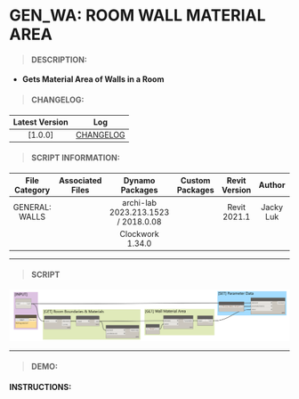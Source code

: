 # GEN_WA: ROOM WALL MATERIAL AREA

> #### DESCRIPTION: 
- **Gets Material Area of Walls in a Room**

> #### CHANGELOG:

| Latest Version | Log |
| :-------: | :----: | 
|[1.0.0] | [CHANGELOG](/_gen/WALLS/changelog/GEN_WA_MultiCutVoid.md) |

> #### SCRIPT INFORMATION: 

| File Category | Associated Files | Dynamo Packages | Custom Packages | Revit Version | Author | Reviewed By |
| :-------: | :----: | :---: | :---: | :---: | :---: | :---: |
| GENERAL: WALLS |  | archi-lab 2023.213.1523 / 2018.0.08 |  | Revit 2021.1 | Jacky Luk |  
|  |  | Clockwork 1.34.0 |
        
------------------------------------------------------------------
> #### **SCRIPT** 

<img src="./images/gen/WA/GEN_WA_RoomWallMaterial.png">

------------------------------------------------------------------

> #### DEMO: 

#### INSTRUCTIONS: 
